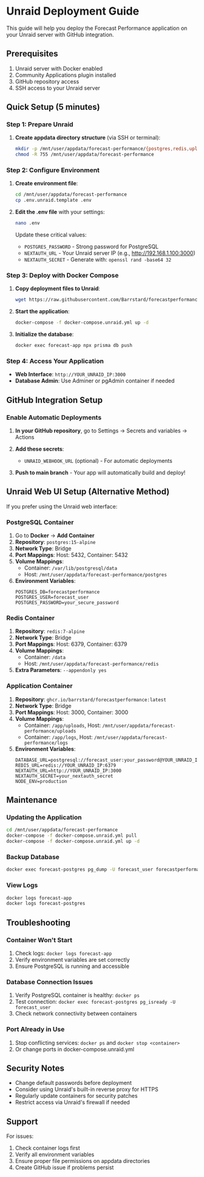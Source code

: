 # Unraid Deployment Guide

This guide will help you deploy the Forecast Performance application on your Unraid server with GitHub integration.

## Prerequisites

1. Unraid server with Docker enabled
2. Community Applications plugin installed
3. GitHub repository access
4. SSH access to your Unraid server

## Quick Setup (5 minutes)

### Step 1: Prepare Unraid

1. **Create appdata directory structure** (via SSH or terminal):
   ```bash
   mkdir -p /mnt/user/appdata/forecast-performance/{postgres,redis,uploads,logs}
   chmod -R 755 /mnt/user/appdata/forecast-performance
   ```

### Step 2: Configure Environment

1. **Create environment file**:
   ```bash
   cd /mnt/user/appdata/forecast-performance
   cp .env.unraid.template .env
   ```

2. **Edit the .env file** with your settings:
   ```bash
   nano .env
   ```
   
   Update these critical values:
   - `POSTGRES_PASSWORD` - Strong password for PostgreSQL
   - `NEXTAUTH_URL` - Your Unraid server IP (e.g., http://192.168.1.100:3000)
   - `NEXTAUTH_SECRET` - Generate with: `openssl rand -base64 32`

### Step 3: Deploy with Docker Compose

1. **Copy deployment files to Unraid**:
   ```bash
   wget https://raw.githubusercontent.com/Barrstard/forecastperformance/main/docker-compose.unraid.yml
   ```

2. **Start the application**:
   ```bash
   docker-compose -f docker-compose.unraid.yml up -d
   ```

3. **Initialize the database**:
   ```bash
   docker exec forecast-app npx prisma db push
   ```

### Step 4: Access Your Application

- **Web Interface**: `http://YOUR_UNRAID_IP:3000`
- **Database Admin**: Use Adminer or pgAdmin container if needed

## GitHub Integration Setup

### Enable Automatic Deployments

1. **In your GitHub repository**, go to Settings → Secrets and variables → Actions

2. **Add these secrets**:
   - `UNRAID_WEBHOOK_URL` (optional) - For automatic deployments

3. **Push to main branch** - Your app will automatically build and deploy!

## Unraid Web UI Setup (Alternative Method)

If you prefer using the Unraid web interface:

### PostgreSQL Container
1. Go to **Docker** → **Add Container**
2. **Repository**: `postgres:15-alpine`
3. **Network Type**: Bridge
4. **Port Mappings**: Host: 5432, Container: 5432
5. **Volume Mappings**: 
   - Container: `/var/lib/postgresql/data`
   - Host: `/mnt/user/appdata/forecast-performance/postgres`
6. **Environment Variables**:
   ```
   POSTGRES_DB=forecastperformance
   POSTGRES_USER=forecast_user
   POSTGRES_PASSWORD=your_secure_password
   ```

### Redis Container
1. **Repository**: `redis:7-alpine`
2. **Network Type**: Bridge
3. **Port Mappings**: Host: 6379, Container: 6379
4. **Volume Mappings**:
   - Container: `/data`
   - Host: `/mnt/user/appdata/forecast-performance/redis`
5. **Extra Parameters**: `--appendonly yes`

### Application Container
1. **Repository**: `ghcr.io/barrstard/forecastperformance:latest`
2. **Network Type**: Bridge
3. **Port Mappings**: Host: 3000, Container: 3000
4. **Volume Mappings**:
   - Container: `/app/uploads`, Host: `/mnt/user/appdata/forecast-performance/uploads`
   - Container: `/app/logs`, Host: `/mnt/user/appdata/forecast-performance/logs`
5. **Environment Variables**:
   ```
   DATABASE_URL=postgresql://forecast_user:your_password@YOUR_UNRAID_IP:5432/forecastperformance
   REDIS_URL=redis://YOUR_UNRAID_IP:6379
   NEXTAUTH_URL=http://YOUR_UNRAID_IP:3000
   NEXTAUTH_SECRET=your_nextauth_secret
   NODE_ENV=production
   ```

## Maintenance

### Updating the Application
```bash
cd /mnt/user/appdata/forecast-performance
docker-compose -f docker-compose.unraid.yml pull
docker-compose -f docker-compose.unraid.yml up -d
```

### Backup Database
```bash
docker exec forecast-postgres pg_dump -U forecast_user forecastperformance > backup.sql
```

### View Logs
```bash
docker logs forecast-app
docker logs forecast-postgres
```

## Troubleshooting

### Container Won't Start
1. Check logs: `docker logs forecast-app`
2. Verify environment variables are set correctly
3. Ensure PostgreSQL is running and accessible

### Database Connection Issues
1. Verify PostgreSQL container is healthy: `docker ps`
2. Test connection: `docker exec forecast-postgres pg_isready -U forecast_user`
3. Check network connectivity between containers

### Port Already in Use
1. Stop conflicting services: `docker ps` and `docker stop <container>`
2. Or change ports in docker-compose.unraid.yml

## Security Notes

- Change default passwords before deployment
- Consider using Unraid's built-in reverse proxy for HTTPS
- Regularly update containers for security patches
- Restrict access via Unraid's firewall if needed

## Support

For issues:
1. Check container logs first
2. Verify all environment variables
3. Ensure proper file permissions on appdata directories
4. Create GitHub issue if problems persist